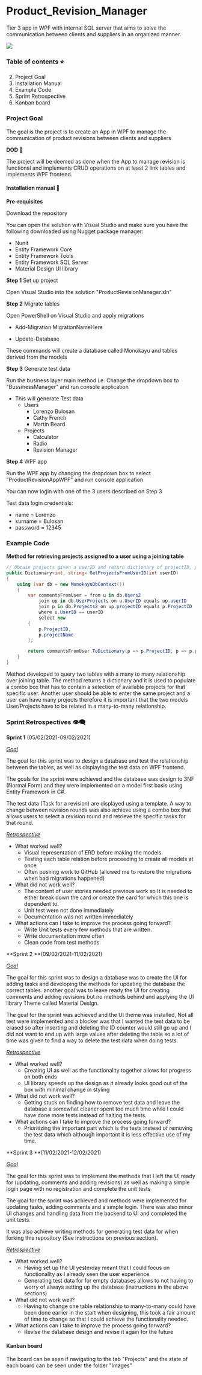# Product_Revision_Manager

Tier 3 app in WPF with internal SQL server that aims to solve the communication between clients and suppliers in an organized manner.

![](ProductRevisionManager\Images\LoginExample.JPG)

### Table of contents :star:

2. Project Goal
2. Installation Manual
4. Example Code
5. Sprint Retrospective
6. Kanban board

### Project Goal

The goal is the project is to create an App in WPF to manage the communication of product revisions between clients and suppliers

**DOD** :100:

The project will be deemed as done when the App to manage revision is functional and implements CRUD operations on at least 2 link tables and implements WPF frontend.

#### Installation manual :page_facing_up:

**Pre-requisites**

Download the repository 

You can open the solution with Visual Studio and make sure you have the following downloaded using Nugget package manager:

- Nunit
- Entity Framework Core
- Entity Framework Tools
- Entity Framework SQL Server
- Material Design UI library

**Step 1** Set up project

Open Visual Studio into the solution "ProductRevisionManager.sln"

**Step 2** Migrate tables

Open PowerShell on Visual Studio and apply migrations 

* Add-Migration MigrationNameHere

* Update-Database

These commands will create a database called Monokayu and tables derived from the models

**Step 3** Generate test data

Run the business layer main method i.e. Change the dropdown box to "BussinessManager" and run console application

* This will generate Test data
  * Users
    * Lorenzo Bulosan
    * Cathy French
    * Martin Beard
  * Projects
    * Calculator
    * Radio
    * Revision Manager

**Step 4** WPF app

Run the WPF app by changing the dropdown box to select "ProductRevisionAppWPF" and run console application

You can now login with one of the 3 users described on Step 3

Test data login credentials:

* name = Lorenzo
* surname = Bulosan
* password = 12345

### Example Code

**Method for retrieving projects assigned to a user using a joining table**

``` c#
// Obtain projects given a userID and return dictionary of projectID, projectName
public Dictionary<int, string> GetProjectsFromUserID(int userID)
{
    using (var db = new MonokayuDbContext())
    {
        var commentsFromUser = from u in db.Users2
            join up in db.UserProjects on u.UserID equals up.userID
            join p in db.Projects2 on up.projectID equals p.ProjectID
            where u.UserID == userID
            select new
        {
            p.ProjectID,
            p.projectName
        };

        return commentsFromUser.ToDictionary(p => p.ProjectID, p => p.projectName);
    }
}
```

Method developed to query two tables with a many to many relationship over joining table. The method returns a dictionary and it is used to populate a combo box that has to contain a selection of available projects for that specific user. Another user should be able to enter the same project and a user can have many projects therefore it is important that the two models User/Projects have to be related in a many-to-many relationship.

### Sprint Retrospectives :eye_speech_bubble:

**Sprint 1** (05/02/2021-09/02/2021)

*<u>Goal</u>*

The goal for this sprint was to design a database and test the relationship between the tables, as well as displaying the test data on WPF frontend. 

The goals for the sprint were achieved and the database was design to 3NF (Normal Form) and they were implemented on a model first basis using Entity Framework in C#.

The test data (Task for a revision) are displayed using a template. A way to change between revision rounds was also achieve using a combo box that allows users to select a revision round and retrieve the specific tasks for that round.

*<u>Retrospective</u>*

- What worked well?
  - Visual representation of ERD before making the models
  - Testing each table relation before proceeding to create all models at once
  - Often pushing work to GitHub (allowed me to restore the migrations when bad migrations happened) 
- What did not work well?
  - The content of user stories needed previous work so It is needed to either break down the card or create the card for which this one is dependent to. 
  - Unit test were not done immediately
  - Documentation was not written immediately
- What actions can I take to improve the process going forward?
  - Write Unit tests every few methods that are written.
  - Write documentation more often
  - Clean code from test methods

**Sprint 2 **(09/02/2021-11/02/2021)

*<u>Goal</u>*

The goal for this sprint was to design a database was to create the UI for adding tasks and developing the methods for updating the database the correct tables. another goal was to leave ready the UI for creating comments and adding revisions but no methods behind and applying the UI library Theme called Material Design.

The goal for the sprint was achieved and the UI theme was installed, Not all test were implemented and a blocker was that I wanted the test data to be erased so after inserting and deleting the ID counter would still go up and I did not want to end up with large values after deleting the table so a lot of time was given to find a way to delete the test data when doing tests.

*<u>Retrospective</u>*

- What worked well?
  - Creating UI as well as the functionality together allows for progress on both ends
  - UI library speeds up the design as it already looks good out of the box with minimal change in styling
- What did not work well?
  - Getting stuck on finding how to remove test data and leave the database a somewhat cleaner spent too much time while I could have done more tests instead of halting the tests.
- What actions can I take to improve the process going forward?
  - Prioritizing the important part which is the tests instead of removing the test data which although important it is less effective use of my time.

**Sprint 3 **(11/02/2021-12/02/2021)

*<u>Goal</u>*

The goal for this sprint was to implement the methods that I left the UI ready for (updating, comments and adding revisions) as well as making a simple login page with no registration and complete the unit tests

The goal for the sprint was achieved and methods were implemented for updating tasks, adding comments and a simple login. There was also minor UI changes and handling data from the backend to UI and completed the unit tests.

It was also achieve writing methods for generating test data for when forking this repository (See instructions on previous section).

*<u>Retrospective</u>*

- What worked well?
  - Having set up the UI yesterday meant that I could focus on functionality as I already seen the user experience.
  - Generating test data for for empty databases allows to not having to worry of always setting up the database (instructions in the above sections)
- What did not work well?
  - Having to change one table relationship to many-to-many could have been done earlier in the start when designing, this took a fair amount of time to change so that I could achieve the functionality needed.
- What actions can I take to improve the process going forward?
  - Revise the database design and revise it again for the future

#### Kanban board

The board can be seen if navigating to the tab "Projects" and the state of each board can be seen under the folder "Images"